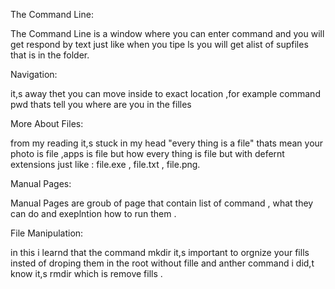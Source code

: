 The Command Line:

The Command Line is a window where you can enter command and you will get respond by text just like when you tipe ls you will get alist of supfiles that is in the folder.


Navigation:

it,s away thet you can move inside  to exact location ,for example command pwd thats tell you where are you in the filles


More About Files:

from my reading it,s stuck in my head "every thing is a file" thats mean your photo is file ,apps is file but how every thing is file but with defernt extensions just like   : file.exe , file.txt , file.png.


Manual Pages:

Manual Pages are groub of page that contain list of command , what they can do and exeplntion how to run them .


File Manipulation:

in this i learnd that the command mkdir it,s important to orgnize your fills insted of droping them in the root without fille and anther command i did,t know it,s rmdir which is remove fills .


